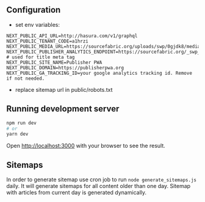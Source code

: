 ## Configuration

- set env variables:

```
NEXT_PUBLIC_API_URL=http://hasura.com/v1/graphql
NEXT_PUBLIC_TENANT_CODE=a1hrzi
NEXT_PUBLIC_MEDIA_URL=https://sourcefabric.org/uploads/swp/0gjdk8/media/
NEXT_PUBLIC_PUBLISHER_ANALYTICS_ENDPOINT=https://sourcefabric.org/_swp_analytics
# used for title meta tag
NEXT_PUBLIC_SITE_NAME=Publisher PWA
NEXT_PUBLIC_DOMAIN=https://publisherpwa.org
NEXT_PUBLIC_GA_TRACKING_ID=your google analytics tracking id. Remove if not needed.
```

- replace sitemap url in public/robots.txt

## Running development server

```bash
npm run dev
# or
yarn dev
```

Open [http://localhost:3000](http://localhost:3000) with your browser to see the result.

## Sitemaps

In order to generate sitemap use cron job to run `node generate_sitemaps.js` daily. It will generate sitemaps for all content older than one day. Sitemap with articles from current day is generated dynamically.
